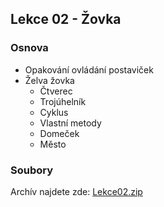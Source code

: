 Lekce 02 - Žovka
---------------------------

### Osnova

* Opakování ovládání postaviček
* Želva žovka
    * Čtverec
    * Trojúhelník
    * Cyklus
    * Vlastní metody
    * Domeček
    * Město


### Soubory

Archív najdete zde: [Lekce02.zip](/data/2020-podzim/java-online/Lekce02.zip)